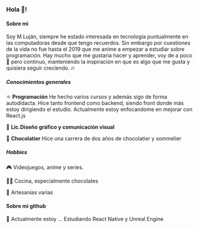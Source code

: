 ### Hola 👋!

#### **Sobre mi**

Soy M.Luján, siempre he estado interesada en tecnología puntualmente en las computadoras desde que tengo recuerdos. Sin embargo por cuestiones de la vida no fue hasta el 2019 que me anime a empezar a estudiar sobre programación. Hay mucho que me gustaria hacer y aprender, voy de a poco 🐢 pero continuo, manteniendo la inspiración en que es algo que me gusta  y quisiera seguir creciendo. 🔥

##### Conocimientos generales

⚛️ **Programación** 
He hecho varios cursos y además sigo de forma autodidacta. Hice tanto frontend como backend, siendo front donde más estoy dirigiendo el estudio. Actualmente estoy enfocandome en mejorar con React.js

🎨 **Lic.Diseño gráfico y comunicación visual**

🍫 **Chocolatier**
Hice una carrera de dos años de chocolatier y sommelier


##### Hobbies

🎮 Videojuegos, anime y series.

🧑‍🍳 Cocina, especialmente chocolates

🧸 Artesanias varias 

#### **Sobre mi github**

🌱 Actualmente estoy ... Estudiando React Native y Unreal Engine




<!--
**Ciervos/ciervos** is a ✨ _special_ ✨ repository because its `README.md` (this file) appears on your GitHub profile.

Here are some ideas to get you started:

- 🔭 I’m currently working on ...
- 🌱 I’m currently learning ...
- 👯 I’m looking to collaborate on ...
- 🤔 I’m looking for help with ...
- 💬 Ask me about ...
- 📫 How to reach me: ...
- 😄 Pronouns: ...
- ⚡ Fun fact: ...
🏆  Último terminado ... Clon de spotify usando React + Redux (https://musikittp.vercel.app/)
--
💠 Próximo en mente ... 
-->
